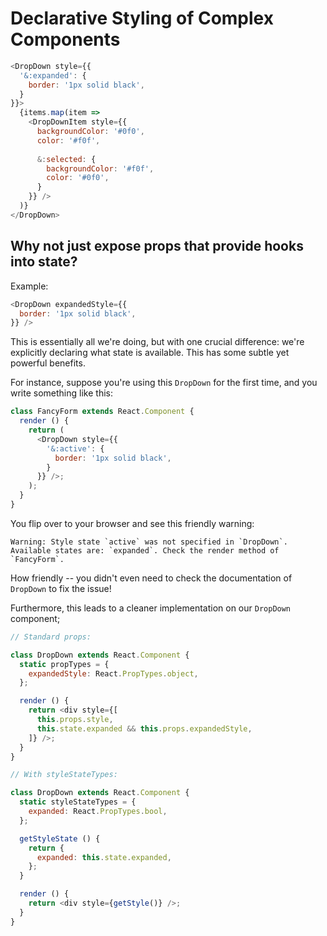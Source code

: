 # Declarative Styling of Complex Components

```js
<DropDown style={{
  '&:expanded': {
    border: '1px solid black',
  }
}}>
  {items.map(item => 
    <DropDownItem style={{
      backgroundColor: '#0f0',
      color: '#f0f',
      
      &:selected: {
        backgroundColor: '#f0f',
        color: '#0f0',
      }
    }} />
  )}
</DropDown>
```

## Why not just expose props that provide hooks into state?

Example:

```js
<DropDown expandedStyle={{
  border: '1px solid black',
}} />
```

This is essentially all we're doing, but with one crucial difference: we're explicitly declaring
what state is available. This has some subtle yet powerful benefits.

For instance, suppose you're using this `DropDown` for the first time, and you write something like this:

```js
class FancyForm extends React.Component {
  render () {
    return (
      <DropDown style={{
        '&:active': {
          border: '1px solid black',
        }
      }} />;
    );
  }
}
```

You flip over to your browser and see this friendly warning:

```
Warning: Style state `active` was not specified in `DropDown`. Available states are: `expanded`. Check the render method of `FancyForm`.
```

How friendly -- you didn't even need to check the documentation of `DropDown` to fix the issue!

Furthermore, this leads to a cleaner implementation on our `DropDown` component;

```js
// Standard props:

class DropDown extends React.Component {
  static propTypes = {
    expandedStyle: React.PropTypes.object,
  };

  render () {
    return <div style={[
      this.props.style,
      this.state.expanded && this.props.expandedStyle,
    ]} />;
  }
}

// With styleStateTypes:

class DropDown extends React.Component {
  static styleStateTypes = {
    expanded: React.PropTypes.bool,
  };

  getStyleState () {
    return {
      expanded: this.state.expanded,
    };
  }

  render () {
    return <div style={getStyle()} />;
  }
}
```